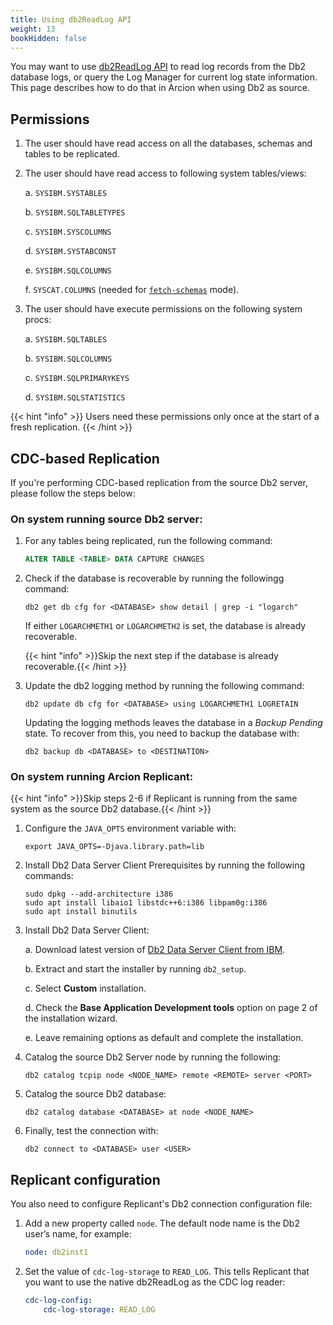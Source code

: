 ```yaml
---
title: Using db2ReadLog API
weight: 13
bookHidden: false
---
```


You may want to use [db2ReadLog API](https://www.ibm.com/docs/en/db2/11.1?topic=apis-db2readlog-read-log-records) to read log records from the Db2 database logs, or query the Log Manager for current log state information. This page describes how to do that in Arcion when using Db2 as source.

## Permissions

1. The user should have read access on all the databases, schemas and tables to be replicated.

2. The user should have read access to following system tables/views:

    a. `SYSIBM.SYSTABLES`

    b. `SYSIBM.SQLTABLETYPES`

    c. `SYSIBM.SYSCOLUMNS`

    d. `SYSIBM.SYSTABCONST`

    e. `SYSIBM.SQLCOLUMNS`
    
    f. `SYSCAT.COLUMNS` (needed for [`fetch-schemas`](/docs/running-replicant/#fetch-schemas) mode).

3. The user should have execute permissions on the following system procs:

    a. `SYSIBM.SQLTABLES`

    b. `SYSIBM.SQLCOLUMNS`

    c. `SYSIBM.SQLPRIMARYKEYS`

    d. `SYSIBM.SQLSTATISTICS`

{{< hint "info" >}}
Users need these permissions only once at the start of a fresh replication.
{{< /hint >}}

## CDC-based Replication

If you're performing CDC-based replication from the source Db2 server, please follow the steps below:

### On system running source Db2 server:

1. For any tables being replicated, run the following command:

    ```SQL
    ALTER TABLE <TABLE> DATA CAPTURE CHANGES
    ```

2. Check if the database is recoverable by running the followingg command:

    ```shell
    db2 get db cfg for <DATABASE> show detail | grep -i "logarch"
    ```
    If either `LOGARCHMETH1` or `LOGARCHMETH2` is set, the database is already recoverable.

    {{< hint "info" >}}Skip the next step if the database is already recoverable.{{< /hint >}}

3. Update the db2 logging method by running the following command:

    ```shell
    db2 update db cfg for <DATABASE> using LOGARCHMETH1 LOGRETAIN
    ```
    Updating the logging methods leaves the database in a *Backup Pending* state. To recover from this, you need to backup the database with:
    ```shell
    db2 backup db <DATABASE> to <DESTINATION>
    ```
### On system running Arcion Replicant:

{{< hint "info" >}}Skip steps 2-6 if Replicant is running from the same system as the source Db2 database.{{< /hint >}}

1. Configure the `JAVA_OPTS` environment variable with:
    ```shell
    export JAVA_OPTS=-Djava.library.path=lib
    ```

2. Install Db2 Data Server Client Prerequisites by running the following commands:

    ```shell
    sudo dpkg --add-architecture i386
    sudo apt install libaio1 libstdc++6:i386 libpam0g:i386
    sudo apt install binutils
    ```
3. Install Db2 Data Server Client:

    a. Download latest version of [Db2 Data Server Client from IBM](https://www.ibm.com/support/pages/download-initial-version-115-clients-and-drivers).

    b. Extract and start the installer by running `db2_setup`.

    c. Select **Custom** installation.

    d. Check the **Base Application Development tools** option on page 2 of the installation wizard.
    
    e. Leave remaining options as default and complete the installation.

4. Catalog the source Db2 Server node by running the following:

    ```shell
    db2 catalog tcpip node <NODE_NAME> remote <REMOTE> server <PORT>
    ```

5. Catalog the source Db2 database:

    ```shell
    db2 catalog database <DATABASE> at node <NODE_NAME>
    ```

6. Finally, test the connection with:

    ```shell
    db2 connect to <DATABASE> user <USER>
    ```

## Replicant configuration

You also need to configure Replicant's Db2 connection configuration file:

1. Add a new property called `node`. The default node name is the Db2 user’s name, for example:

    ```yaml
    node: db2inst1
    ```

2. Set the value of `cdc-log-storage` to `READ_LOG`. This tells Replicant that you want to use the native db2ReadLog as the CDC log reader:

    ```yaml
    cdc-log-config:
        cdc-log-storage: READ_LOG
    ```


